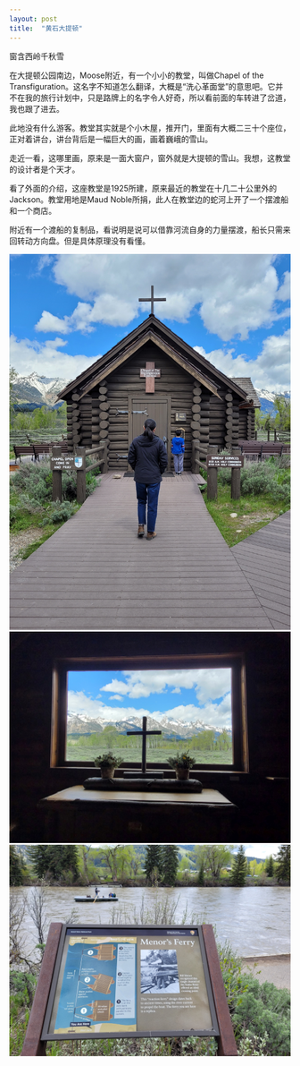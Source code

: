 ```yaml
---
layout: post
title:  "黄石大提顿"
---
```


窗含西岭千秋雪

在大提顿公园南边，Moose附近，有一个小小的教堂，叫做Chapel of the Transfiguration。这名字不知道怎么翻译，大概是“洗心革面堂”的意思吧。它并不在我的旅行计划中，只是路牌上的名字令人好奇，所以看前面的车转进了岔道，我也跟了进去。

此地没有什么游客。教堂其实就是个小木屋，推开门，里面有大概二三十个座位，正对着讲台，讲台背后是一幅巨大的画，画着巍峨的雪山。

走近一看，这哪里画，原来是一面大窗户，窗外就是大提顿的雪山。我想，这教堂的设计者是个天才。

看了外面的介绍，这座教堂是1925所建，原来最近的教堂在十几二十公里外的Jackson。教堂用地是Maud Noble所捐，此人在教堂边的蛇河上开了一个摆渡船和一个商店。

附近有一个渡船的复制品，看说明是说可以借靠河流自身的力量摆渡，船长只需来回转动方向盘。但是具体原理没有看懂。

![](/images/2022-06-11-黄石大提顿/1.jpg)
![](/images/2022-06-11-黄石大提顿/2.jpg)
![](/images/2022-06-11-黄石大提顿/3.jpg)